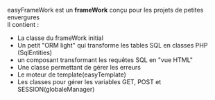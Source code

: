easyFrameWork est un <b>frameWork</b> conçu pour les projets de petites envergures<br>
Il contient : 
<ul>
  <li>La classe du frameWork initial</li>
  <li>Un petit "ORM light" qui transforme les tables SQL en classes PHP (SqlEntities)</li>
  <li>un composant transformant les requêtes SQL en "vue HTML"</li>
  <li>Une classe permettant de gérer les erreurs</li>
  <li>Le moteur de template(easyTemplate)</li>
  <li>Les classes pour gérer les variables GET, POST et SESSION(globaleManager)</li>
</ul>
